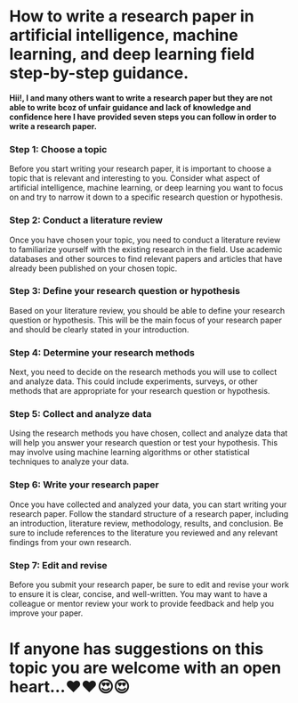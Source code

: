 # How to write a research paper in artificial intelligence, machine learning, and deep learning field step-by-step guidance.

**Hii!, I and many others want to write a research paper but they are not able to write bcoz of unfair guidance and lack of knowledge and confidence here I have provided seven steps you can follow in order to write a research paper.**

### Step 1: Choose a topic

Before you start writing your research paper, it is important to choose a topic that is relevant and interesting to you. Consider what aspect of artificial intelligence, machine learning, or deep learning you want to focus on and try to narrow it down to a specific research question or hypothesis.

### Step 2: Conduct a literature review

Once you have chosen your topic, you need to conduct a literature review to familiarize yourself with the existing research in the field. Use academic databases and other sources to find relevant papers and articles that have already been published on your chosen topic.

### Step 3: Define your research question or hypothesis

Based on your literature review, you should be able to define your research question or hypothesis. This will be the main focus of your research paper and should be clearly stated in your introduction.

### Step 4: Determine your research methods

Next, you need to decide on the research methods you will use to collect and analyze data. This could include experiments, surveys, or other methods that are appropriate for your research question or hypothesis.

### Step 5: Collect and analyze data

Using the research methods you have chosen, collect and analyze data that will help you answer your research question or test your hypothesis. This may involve using machine learning algorithms or other statistical techniques to analyze your data.

### Step 6: Write your research paper

Once you have collected and analyzed your data, you can start writing your research paper. Follow the standard structure of a research paper, including an introduction, literature review, methodology, results, and conclusion. Be sure to include references to the literature you reviewed and any relevant findings from your own research.

### Step 7: Edit and revise

Before you submit your research paper, be sure to edit and revise your work to ensure it is clear, concise, and well-written. You may want to have a colleague or mentor review your work to provide feedback and help you improve your paper.

# **If anyone has suggestions on this topic you are welcome with an open heart…❤️❤️😍😍**